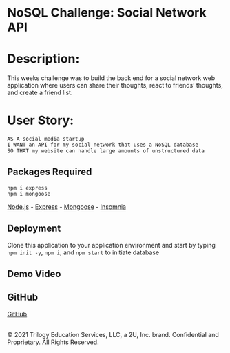 # NoSQL Challenge: Social Network API

# Description:

This weeks challenge was to build the back end for a social network web application where users can share their thoughts, react to friends’ thoughts, and create a friend list. 

# User Story: 
```
AS A social media startup
I WANT an API for my social network that uses a NoSQL database
SO THAT my website can handle large amounts of unstructured data
```
## Packages Required

```
npm i express
npm i mongoose
```
[Node.js](https://nodejs.org/) -
[Express](https://www.npmjs.com/package/express) -
[Mongoose](https://www.npmjs.com/package/mongoose) -
[Insomnia](https://insomnia.rest/download)


## Deployment

Clone this application to your application environment and start by typing `npm init -y`, `npm i`, and `npm start` to initiate database

## Demo Video



## GitHub


[GitHub](https://github.com/BDJS0033/Social-Network-API)


<br />
© 2021 Trilogy Education Services, LLC, a 2U, Inc. brand. Confidential and Proprietary. All Rights Reserved.
